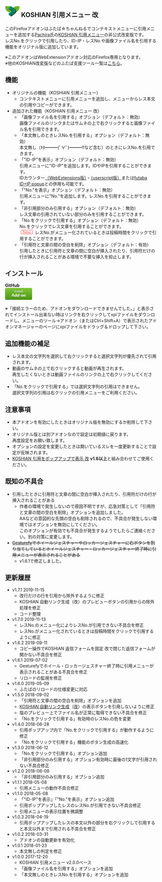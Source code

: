 ## <sub><img src="koshian_quote_futaba/icons/icon-48.png"></sub> KOSHIAN 引用メニュー 改
このFirefoxアドオンはふたば☆ちゃんねるでコンテキストメニューに引用メニューを追加する[Pachira](https://addons.mozilla.org/ja/firefox/user/anonymous-a0bba9187b568f98732d22d51c5955a6/)氏の[KOSHIAN 引用メニュー](https://addons.mozilla.org/ja/firefox/addon/koshian-quote-futaba/)の非公式改変版です。  
レスNo.をクリックで引用したり、ID･IP・レスNo.や画像ファイル名を引用する機能をオリジナル版に追加しています。  

※このアドオンはWebExtensionアドオン対応のFirefox専用となります。  
※他のKOSHIAN改変版などのふたば支援ツール一覧は[こちら](https://github.com/akoya-tomo/futaba_auto_reloader_K/wiki/)。  

## 機能
* オリジナルの機能（KOSHIAN 引用メニュー）
  - コンテキストメニューに引用メニューを追加し、メニューからレス本文の引用やコピーができます。  
* 追加された機能（KOSHIAN 引用メニュー 改）
  - 「画像ファイル名を引用する」オプション（デフォルト：無効）  
    画像ファイルのリンクまたはサムネの上で右クリックすると画像ファイル名を引用できます。  
  - 「本文無しのときレスNo.を引用する」オプション（デフォルト：無効）  
    本文無し（ｷﾀ━━━(ﾟ∀ﾟ)━━━!!など含む）のときにレスNo.を引用できます。  
  - 「"ID･IP"を表示」オプション（デフォルト：無効）  
    引用メニューに"ID･IP"を追加します。IDやIPを引用することができます。  
    IDカウンター[（WebExtensions版）](http://toshiakisp.github.io/akahuku-firefox-sp/#others)・[（userscript版）](https://github.com/toshiakisp/idcounter-userscript/)または[futaba ID+IP popup](https://greasyfork.org/ja/scripts/8189-futaba-id-ip-popup/)との併用も可能です。  
  - 「"No."を表示」オプション（デフォルト：無効）  
    引用メニューに"No."を追加します。レスNo.を引用することができます。  
  - 「非引用部分のみ引用する」オプション（デフォルト：無効）  
    レス文章の引用されていない部分のみを引用することができます。  
  - 「No.をクリックで引用する」オプション（デフォルト：無効）  
    No.をクリックでレス文章を引用することができます。  
    ![\(New\)](images/new.png "New") レスNo.がメニュー化されているときは投稿時間をクリックで引用することができます。  
  - 「引用符と文章の間の空白を削除」オプション（デフォルト：有効）  
    引用したときに引用符と文章の間に空白が挿入されたり、引用符だけの行が挿入されることがある環境で不要な挿入を抑止します。  

## インストール
**GitHub**  
[![インストールボタン](images/install_button.png "クリックでアドオンをインストール")](https://github.com/akoya-tomo/koshian_quote_futaba_kai/releases/download/v1.7.1/koshian_quote_futaba_kai-1.7.1-fx.xpi)  

※「接続エラーのため、アドオンをダウンロードできませんでした。」と表示されてインストール出来ない時はリンクを右クリックしてxpiファイルをダウンロードし、メニューのツール→アドオン（またはCtrl+Shift+A）で表示されたアドオンマネージャーのページにxpiファイルをドラッグ＆ドロップして下さい。  

## 追加機能の補足
* レス本文の文字列を選択して右クリックすると選択文字列が優先されて引用されます。
* 動画のサムネの上で右クリックすると動画が再生されます。  
  再生したくないときは動画ファイルのリンクの上で右クリックしてください。  
* 「No.をクリックで引用する」では選択文字列の引用はできません。  
  選択文字列の引用は右クリックの引用メニューをご利用ください。  

## 注意事項
* 本アドオンを有効にしたときはオリジナル版を無効にするか削除して下さい。  
* オリジナル版とは別アドオンなので設定は初期値に戻ります。  
  再度設定をお願い致します。  
* オプションの設定を変更したときは開いているスレを一度更新することで設定が反映されます。  
* [KOSHIAN 引用をポップアップで表示 改](https://github.com/akoya-tomo/koshian_popup_quote_kai/) **v1.6以上**と組み合わせてご使用ください。  

## 既知の不具合
* 引用したときに引用符と文章の間に空白が挿入されたり、引用符だけの行が挿入されることがある
  - 作者の環境で発生しないので原因不明ですが、応急対策として「引用符と文章の間の空白を削除」オプションを追加しました。  
    AAなどの意図的な先頭の空白も削除されるので、不具合が発生しない環境ではオプションを無効にしてください。  
    このオプションが有効でも不具合が発生するようでしたらご連絡ください。別の対策に変更します。  
* ~~[Gesturefy](https://addons.mozilla.org/ja/firefox/addon/gesturefy/)でホイールジェスチャーやロッカージェスチャーに右ボタンを割り当てしているとホイールジェスチャー・ロッカージェスチャー終了時に引用メニューが表示されることがある~~
  - v1.6.1で修正しました。  

## 更新履歴
* v1.7.1 2019-11-15
  - 改行だけの行を引用から除外するように修正
  - KOSHIAN 自動リンク生成（改）のプレビューボタンの引用からの除外処理を修正
  - コード整理
* v1.7.0 2019-11-13
  - レスNo.のメニュー化によりレスNo.が引用できない不具合を修正
  - レスNo.がメニュー化されているときは投稿時間をクリックで引用するように修正
* v1.6.2 2019-09-11
  - コピー操作でKOSHIAN 返信フォームを固定 改で閉じた返信フォームが開かない不具合を修正
* v1.6.1 2019-07-02
  - Gesturefyでホイール・ロッカージェスチャー終了時に引用メニューが表示されることがある不具合を修正
  - リロードの監視を修正
* v1.6.0 2019-05-09
  - ふたばのリロードの仕様変更に対応
* v1.5.0 2018-09-02
  - 「引用符と文章の間の空白を削除」オプションを追加
  - [KOSHIAN 自動リンク生成](https://addons.mozilla.org/ja/firefox/addon/koshian-autolink-futaba/)（[改](https://github.com/akoya-tomo/koshian_autolink_futaba_kai/)）の表示ボタンを引用しないように修正
  - 塩のプレビュー上でファイル名が正常に取得できない不具合を修正
  - 「No.をクリックで引用する」有効時のレスNo.の色を変更
* v1.4.0 2018-06-28
  - 引用ポップアップ内で「No.をクリックで引用する」が動作するように修正
  - 「No.をクリックで引用する」機能のボタン生成の高速化
* v1.3.0 2018-06-12
  - 「No.をクリックで引用する」オプション追加
  - 「非引用部分のみ引用する」オプション有効時に最後の1文字が引用されない不具合修正
* v1.2.0 2018-06-08
  - 「非引用部分のみ引用する」オプション追加
* v1.1.1 2018-05-08
  - 引用メニューの動作不具合修正
* v1.1.0 2018-05-08
  - 「"ID･IP"を表示」「"No."を表示」オプション追加
  - 引用ポップアップしたレスのレスNo.が引用できない不具合修正
  - 引用メニューの表示位置を微調整
* v1.0.3 2018-04-19
  - 引用ポップアップしたレスの本文以外の部分を右クリックして引用すると本文以外まで引用される不具合を修正
* v1.0.2 2018-03-31
  - アドオンの自動更新を有効化
* v1.0.1 2018-01-23
  - 本文無しの判定を修正
* v1.0.0 2017-12-20
  - KOSHIAN 引用メニュー v2.0.0ベース
  - 「画像ファイル名を引用する」オプションを追加
  - 「本文無しのときレスNo.を引用する」オプションを追加
